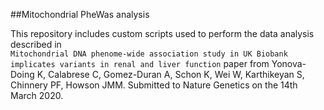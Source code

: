 ##Mitochondrial PheWas analysis

This repository includes custom scripts used to perform the data analysis described in    
`Mitochondrial DNA phenome-wide association study in UK Biobank implicates variants in renal and liver function` paper from Yonova-Doing K, Calabrese C, Gomez-Duran A, Schon K, Wei W, Karthikeyan S, Chinnery PF, Howson JMM. Submitted to Nature Genetics on the 14th March 2020.
